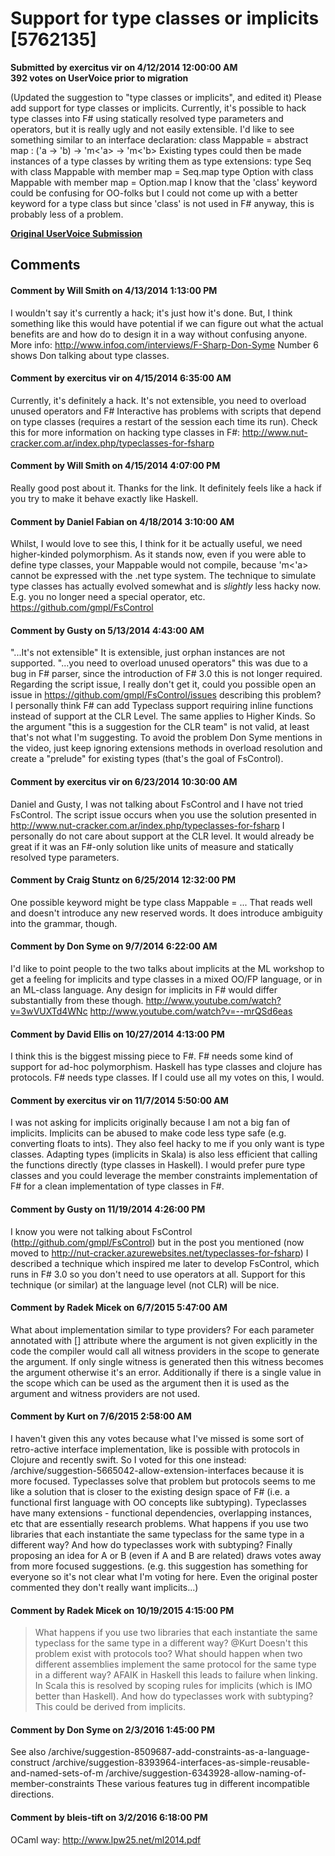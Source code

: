 # Support for type classes or implicits [5762135] #

**Submitted by exercitus vir on 4/12/2014 12:00:00 AM**  
**392 votes on UserVoice prior to migration**  

(Updated the suggestion to "type classes or implicits", and edited it)
Please add support for type classes or implicits.
Currently, it's possible to hack type classes into F# using statically resolved type parameters and operators, but it is really ugly and not easily extensible.
I'd like to see something similar to an interface declaration:
class Mappable =
abstract map : ('a -> 'b) -> 'm<'a> -> 'm<'b>
Existing types could then be made instances of a type classes by writing them as type extensions:
type Seq with
class Mappable with
member map = Seq.map
type Option with
class Mappable with
member map = Option.map
I know that the 'class' keyword could be confusing for OO-folks but I could not come up with a better keyword for a type class but since 'class' is not used in F# anyway, this is probably less of a problem.



**[Original UserVoice Submission](https://fslang.uservoice.com/forums/245727-f-language/suggestions/5762135)**


## Comments ##


#### Comment by Will Smith on 4/13/2014 1:13:00 PM ####
I wouldn't say it's currently a hack; it's just how it's done. But, I think something like this would have potential if we can figure out what the actual benefits are and how do to design it in a way without confusing anyone.
More info: http://www.infoq.com/interviews/F-Sharp-Don-Syme
Number 6 shows Don talking about type classes.


#### Comment by exercitus vir on 4/15/2014 6:35:00 AM ####
Currently, it's definitely a hack. It's not extensible, you need to overload unused operators and F# Interactive has problems with scripts that depend on type classes (requires a restart of the session each time its run). Check this for more information on hacking type classes in F#: http://www.nut-cracker.com.ar/index.php/typeclasses-for-fsharp


#### Comment by Will Smith on 4/15/2014 4:07:00 PM ####
Really good post about it. Thanks for the link.
It definitely feels like a hack if you try to make it behave exactly like Haskell.


#### Comment by Daniel Fabian on 4/18/2014 3:10:00 AM ####
Whilst, I would love to see this, I think for it be actually useful, we need higher-kinded polymorphism. As it stands now, even if you were able to define type classes, your Mappable would not compile, because 'm<'a> cannot be expressed with the .net type system.
The technique to simulate type classes has actually evolved somewhat and is _slightly_ less hacky now. E.g. you no longer need a special operator, etc. https://github.com/gmpl/FsControl


#### Comment by Gusty on 5/13/2014 4:43:00 AM ####
"...It's not extensible" It is extensible, just orphan instances are not supported.
"...you need to overload unused operators" this was due to a bug in F# parser, since the introduction of F# 3.0 this is not longer required.
Regarding the script issue, I really don't get it, could you possible open an issue in https://github.com/gmpl/FsControl/issues describing this problem?
I personally think F# can add Typeclass support requiring inline functions instead of support at the CLR Level. The same applies to Higher Kinds.
So the argument "this is a suggestion for the CLR team" is not valid, at least that's not what I'm suggesting.
To avoid the problem Don Syme mentions in the video, just keep ignoring extensions methods in overload resolution and create a "prelude" for existing types (that's the goal of FsControl).


#### Comment by exercitus vir on 6/23/2014 10:30:00 AM ####
Daniel and Gusty,
I was not talking about FsControl and I have not tried FsControl. The script issue occurs when you use the solution presented in http://www.nut-cracker.com.ar/index.php/typeclasses-for-fsharp
I personally do not care about support at the CLR level. It would already be great if it was an F#-only solution like units of measure and statically resolved type parameters.


#### Comment by Craig Stuntz on 6/25/2014 12:32:00 PM ####
One possible keyword might be
type class Mappable = ...
That reads well and doesn't introduce any new reserved words. It does introduce ambiguity into the grammar, though.


#### Comment by Don Syme on 9/7/2014 6:22:00 AM ####
I'd like to point people to the two talks about implicits at the ML workshop to get a feeling for implicits and type classes in a mixed OO/FP language, or in an ML-class language.
Any design for implicits in F# would differ substantially from these though.
http://www.youtube.com/watch?v=3wVUXTd4WNc
http://www.youtube.com/watch?v=--mrQSd6eas


#### Comment by David Ellis on 10/27/2014 4:13:00 PM ####
I think this is the biggest missing piece to F#. F# needs some kind of support for ad-hoc polymorphism. Haskell has type classes and clojure has protocols. F# needs type classes. If I could use all my votes on this, I would.


#### Comment by exercitus vir on 11/7/2014 5:50:00 AM ####
I was not asking for implicits originally because I am not a big fan of implicits. Implicits can be abused to make code less type safe (e.g. converting floats to ints). They also feel hacky to me if you only want is type classes. Adapting types (implicits in Skala) is also less efficient that calling the functions directly (type classes in Haskell).
I would prefer pure type classes and you could leverage the member constraints implementation of F# for a clean implementation of type classes in F#.


#### Comment by Gusty on 11/19/2014 4:26:00 PM ####
I know you were not talking about FsControl (http://github.com/gmpl/FsControl) but in the post you mentioned (now moved to http://nut-cracker.azurewebsites.net/typeclasses-for-fsharp) I described a technique which inspired me later to develop FsControl, which runs in F# 3.0 so you don't need to use operators at all. Support for this technique (or similar) at the language level (not CLR) will be nice.


#### Comment by Radek Micek on 6/7/2015 5:47:00 AM ####
What about implementation similar to type providers? For each parameter annotated with [<Witness>] attribute where the argument is not given explicitly in the code the compiler would call all witness providers in the scope to generate the argument. If only single witness is generated then this witness becomes the argument otherwise it's an error.
Additionally if there is a single value in the scope which can be used as the argument then it is used as the argument and witness providers are not used.


#### Comment by Kurt on 7/6/2015 2:58:00 AM ####
I haven't given this any votes because what I've missed is some sort of retro-active interface implementation, like is possible with protocols in Clojure and recently swift. So I voted for this one instead:
/archive/suggestion-5665042-allow-extension-interfaces
because it is more focused.
Typeclasses solve that problem but protocols seems to me like a solution that is closer to the existing design space of F# (i.e. a functional first language with OO concepts like subtyping). Typeclasses have many extensions - functional dependencies, overlapping instances, etc that are essentially research problems. What happens if you use two libraries that each instantiate the same typeclass for the same type in a different way? And how do typeclasses work with subtyping?
Finally proposing an idea for A or B (even if A and B are related) draws votes away from more focused suggestions. (e.g. this suggestion has something for everyone so it's not clear what I'm voting for here. Even the original poster commented they don't really want implicits...)


#### Comment by Radek Micek on 10/19/2015 4:15:00 PM ####
> What happens if you use two libraries that each instantiate the same typeclass for the same type in a different way?
@Kurt Doesn't this problem exist with protocols too? What should happen when two different assemblies implement the same protocol for the same type in a different way?
AFAIK in Haskell this leads to failure when linking. In Scala this is resolved by scoping rules for implicits (which is IMO better than Haskell).
> And how do typeclasses work with subtyping?
This could be derived from implicits.


#### Comment by Don Syme on 2/3/2016 1:45:00 PM ####
See also
/archive/suggestion-8509687-add-constraints-as-a-language-construct
/archive/suggestion-8393964-interfaces-as-simple-reusable-and-named-sets-of-m
/archive/suggestion-6343928-allow-naming-of-member-constraints
These various features tug in different incompatible directions.


#### Comment by bleis-tift on 3/2/2016 6:18:00 PM ####
OCaml way: http://www.lpw25.net/ml2014.pdf

